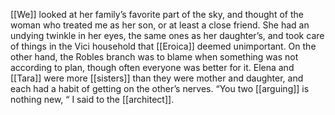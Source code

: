[[We]] looked at her family’s favorite part of the sky, and thought of the woman who treated me as her son, or at least a close friend. She had an undying twinkle in her eyes, the same ones as her daughter’s, and took care of things in the Vici household that [[Eroica]] deemed unimportant. On the other hand, the Robles branch was to blame when something was not according to plan, though often everyone was better for it. Elena and [[Tara]] were more [[sisters]] than they were mother and daughter, and each had a habit of getting on the other’s nerves. “You two [[arguing]] is nothing new, “ I said to the [[architect]].  